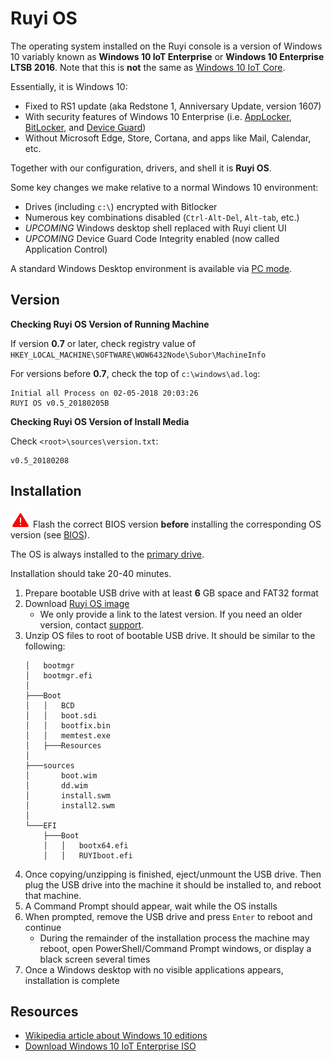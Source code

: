 # Ruyi OS

The operating system installed on the Ruyi console is a version of Windows 10 variably known as __Windows 10 IoT Enterprise__ or __Windows 10 Enterprise LTSB 2016__.  Note that this is __not__ the same as [Windows 10 IoT Core](https://developer.microsoft.com/en-us/windows/iot).   

Essentially, it is Windows 10:

* Fixed to RS1 update (aka Redstone 1, Anniversary Update, version 1607)
* With security features of Windows 10 Enterprise (i.e. [AppLocker](https://docs.microsoft.com/en-us/windows/security/threat-protection/applocker/applocker-overview), [BitLocker](https://docs.microsoft.com/en-us/windows/security/information-protection/bitlocker/bitlocker-overview), and [Device Guard](https://docs.microsoft.com/en-us/windows/security/threat-protection/device-guard/device-guard-deployment-guide))
* Without Microsoft Edge, Store, Cortana, and apps like Mail, Calendar, etc.

Together with our configuration, drivers, and shell it is __Ruyi OS__.

Some key changes we make relative to a normal Windows 10 environment:

* Drives (including `c:\`) encrypted with Bitlocker
* Numerous key combinations disabled (`Ctrl-Alt-Del`, `Alt-tab`, etc.)
* _UPCOMING_ Windows desktop shell replaced with Ruyi client UI
* _UPCOMING_ Device Guard Code Integrity enabled (now called Application Control)

A standard Windows Desktop environment is available via [PC mode](pc_mode.md).

## Version

__Checking Ruyi OS Version of Running Machine__

If version __0.7__ or later, check registry value of `HKEY_LOCAL_MACHINE\SOFTWARE\WOW6432Node\Subor\MachineInfo`

For versions before __0.7__, check the top of `c:\windows\ad.log`:
```
Initial all Process on 02-05-2018 20:03:26
RUYI OS v0.5_20180205B
```

__Checking Ruyi OS Version of Install Media__

Check `<root>\sources\version.txt`:
```
v0.5_20180208
```

## Installation

![](/docs/img/warning.png) Flash the correct BIOS version __before__ installing the corresponding OS version (see [BIOS](bios.md)).

The OS is always installed to the [primary drive](harddrive.md).

Installation should take 20-40 minutes.

1. Prepare bootable USB drive with at least __6__ GB space and FAT32 format
1. Download [Ruyi OS image](http://dev.playruyi.com/uservices)
    - We only provide a link to the latest version.  If you need an older version, contact [support](support.md).
1. Unzip OS files to root of bootable USB drive.  It should be similar to the following:  
    ```
    │   bootmgr
    │   bootmgr.efi
    │
    ├───Boot
    │   │   BCD
    │   │   boot.sdi
    │   │   bootfix.bin
    │   │   memtest.exe
    │   ├───Resources
    │
    ├───sources
    │       boot.wim
    │       dd.wim
    │       install.swm
    │       install2.swm
    │
    └───EFI
        ├───Boot
        │   │   bootx64.efi
        │   │   RUYIboot.efi
    ```
1. Once copying/unzipping is finished, eject/unmount the USB drive.  Then plug the USB drive into the machine it should be installed to, and reboot that machine.
1. A Command Prompt should appear, wait while the OS installs
1. When prompted, remove the USB drive and press `Enter` to reboot and continue
    - During the remainder of the installation process the machine may reboot, open PowerShell/Command Prompt windows, or display a black screen several times
1. Once a Windows desktop with no visible applications appears, installation is complete

## Resources

* [Wikipedia article about Windows 10 editions](https://en.wikipedia.org/wiki/Windows_10_editions)
* [Download Windows 10 IoT Enterprise ISO](https://www.microsoft.com/en-us/evalcenter/evaluate-windows-10-enterprise)
